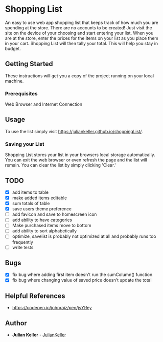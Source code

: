 # Shopping List

An easy to use web app shopping list that keeps track of how much you are spending at the store. There are no accounts to be created! Just visit the site on the device of your choosing and start entering your list. When you are at the store, enter the prices for the items on your list as you place them in your cart. Shopping List will then tally your total. This will help you stay in budget. 

## Getting Started

These instructions will get you a copy of the project running on your local machine.

### Prerequisites

Web Browser and Internet Connection

## Usage

To use the list simply visit https://juliankeller.github.io/shoppingList/.

### Saving your List
Shopping List stores your list in your browsers local storage automatically. You can exit the web browser or even refresh the page and the list will remain. You can clear the list by simply clicking 'Clear.'

## TODO
- [x] add items to table
- [x] make added items editable
- [x] sum totals of table
- [x] save users theme preference
- [ ] add favicon and save to homescreen icon
- [ ] add ability to have categories
- [ ] Make purchased items move to bottom
- [ ] add ability to sort alphabetically
- [ ] optimize, savelist is probably not optimized at all and probably runs too frequently
- [ ] write tests

## Bugs
- [x] fix bug where adding first item doesn't run the sumColumn() function.
- [x] fix bug where changing value of saved price doesn't update the total

## Helpful References
- https://codepen.io/johnraiz/pen/jvYRey


## Author

* **Julian Keller**  - [JulianKeller](https://github.com/JulianKeller)


